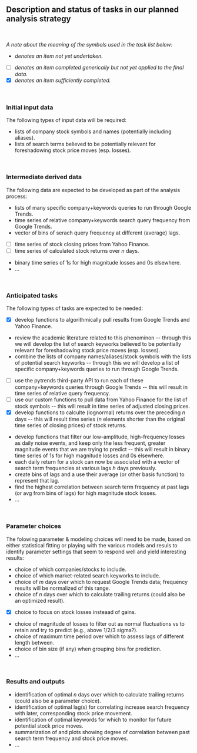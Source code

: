 ## Description and status of tasks in our planned analysis strategy

<br>

*A note about the meaning of the symbols used in the task list below:*
* *denotes an item not yet undertaken.*
- [ ] *denotes an item completed generically but not yet applied to the final data.*
- [X] *denotes an item sufficiently completed.*

<br>

### Initial input data
The following types of input data will be required:
* lists of company stock symbols and names (potentially including aliases).
* lists of search terms believed to be potentially relevant for foreshadowing stock price moves (esp. losses).


<br>

### Intermediate derived data
The following data are expected to be developed as part of the analysis process:
* lists of many specific company+keywords queries to run through Google Trends.
* time series of relative company+keywords search query frequency from Google Trends.
* vector of bins of serach query frequency at different (average) lags.
- [ ] time series of stock closing prices from Yahoo Finance.
- [ ] time series of calculated stock returns over *n* days.
* binary time series of 1s for high magnitude losses and 0s elsewhere.
* ...


<br>

### Anticipated tasks
The following types of tasks are expected to be needed:
- [X] develop functions to algorithmically pull results from Google Trends and Yahoo Finance.
* review the academic literature related to this phenominon -- through this we will develop the list of search keyworks believed to be potentially relevant for foreshadowing stock price moves (esp. losses).
* combine the lists of company names/aliases/stock symbols with the lists of potential search keyworks -- through this we will develop a list of specific company+keywords queries to run through Google Trends.
- [ ] use the pytrends third-party API to run each of these company+keywords queries through Google Trends -- this will result in time series of relative query frequency.
- [ ] use our custom functions to pull data from Yahoo Finance for the list of stock symbols -- this will result in time series of adjusted closing prices.
- [X] develop functions to calculte (lognormal) returns over the preceding *n* days -- this will result time series (*n* elements shorter than the original time series of closing prices) of stock returns.
* develop functions that filter our low-amplitude, high-frequency losses as daily noise events, and keep only the less frequent, greater magnitude events that we are trying to predict -- this will result in binary time series of 1s for high magnitude losses and 0s elsewhere.
* each daily return for a stock can now be associated with a vector of search term frequencies at various lags *h* days previously. 
* create bins of lags and a use their average (or other basis function) to represent that lag.
* find the highest correlation between search term frequency at past lags (or avg from bins of lags) for high magnitude stock losses.
* ...


<br>

### Parameter choices
The folowing parameter & modeling choices will need to be made, based on either statistical fitting or playing with the various models and resuls to identify parameter settings that seem to respond well and yield interesting results:
* choice of which companies/stocks to include.
* choice of which market-related search keyworks to include.
* choice of *m* days over which to request Google Trends data; frequency results will be normalized of this range.
* choice of *n* days over which to calculate trailing returns (could also be an optimized result).
- [X] choice to focus on stock losses insteaad of gains.
* choice of magnitude of losses to filter out as normal fluctuations vs to retain and try to predict (e.g., above 1/2/3 sigma?).
* choice of maximum time period over which to assess lags of different length between.
* choice of bin size (if any) when grouping bins for prediction.
* ...


<br>

### Results and outputs
* identification of optimal *n* days over which to calculate trailing returns (could also be a parameter choice).
* identification of optimal lag(s) for correlating increase search frequency with later, corresponding stock price movement.
* identification of optimal keywords for which to monitor for future potential stock price moves.
* summarization of and plots showing degree of correlation between past search term frequency and stock price moves.
* ...
